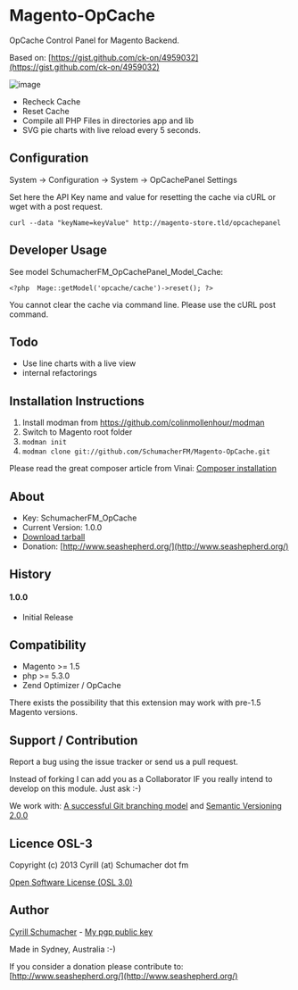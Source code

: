 Magento-OpCache
===============

OpCache Control Panel for Magento Backend.

Based on: [https://gist.github.com/ck-on/4959032](https://gist.github.com/ck-on/4959032)

![image](https://raw.github.com/SchumacherFM/Magento-OpCache/master/doc/Magento-OpCache-PS1.jpg)

- Recheck Cache
- Reset Cache
- Compile all PHP Files in directories app and lib
- SVG pie charts with live reload every 5 seconds.


Configuration
-------------

System -> Configuration -> System -> OpCachePanel Settings

Set here the API Key name and value for resetting the cache via cURL or wget with a post request.

```
curl --data "keyName=keyValue" http://magento-store.tld/opcachepanel
```


Developer Usage
---------------

See model SchumacherFM_OpCachePanel_Model_Cache:

```
<?php  Mage::getModel('opcache/cache')->reset(); ?>
```
You cannot clear the cache via command line. Please use the cURL post command.

Todo
----

- Use line charts with a live view
- internal refactorings



Installation Instructions
-------------------------
1. Install modman from https://github.com/colinmollenhour/modman
2. Switch to Magento root folder
3. `modman init`
4. `modman clone git://github.com/SchumacherFM/Magento-OpCache.git`

Please read the great composer article from Vinai: [Composer installation](http://magebase.com/magento-tutorials/composer-with-magento/)

About
-----

- Key: SchumacherFM_OpCache
- Current Version: 1.0.0
- [Download tarball](https://github.com/SchumacherFM/Magento-OpCache/tags)
- Donation: [http://www.seashepherd.org/](http://www.seashepherd.org/)

History
-------

#### 1.0.0

- Initial Release


Compatibility
-------------

- Magento >= 1.5
- php >= 5.3.0
- Zend Optimizer / OpCache

There exists the possibility that this extension may work with pre-1.5 Magento versions.

Support / Contribution
----------------------

Report a bug using the issue tracker or send us a pull request.

Instead of forking I can add you as a Collaborator IF you really intend to develop on this module. Just ask :-)

We work with: [A successful Git branching model](http://nvie.com/posts/a-successful-git-branching-model/) and [Semantic Versioning 2.0.0](http://semver.org/)

Licence OSL-3
-------------

Copyright (c) 2013 Cyrill (at) Schumacher dot fm

[Open Software License (OSL 3.0)](http://opensource.org/licenses/osl-3.0.php)

Author
------

[Cyrill Schumacher](https://github.com/SchumacherFM) - [My pgp public key](http://www.schumacher.fm/cyrill.asc)

Made in Sydney, Australia :-)

If you consider a donation please contribute to: [http://www.seashepherd.org/](http://www.seashepherd.org/)
